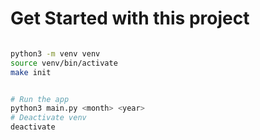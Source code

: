 # Get Started with this project

```bash

python3 -m venv venv
source venv/bin/activate
make init


# Run the app
python3 main.py <month> <year>
# Deactivate venv
deactivate
```
